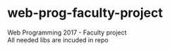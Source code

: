 # web-prog-faculty-project
Web Programming 2017 - Faculty project\
All needed libs are incuded in repo